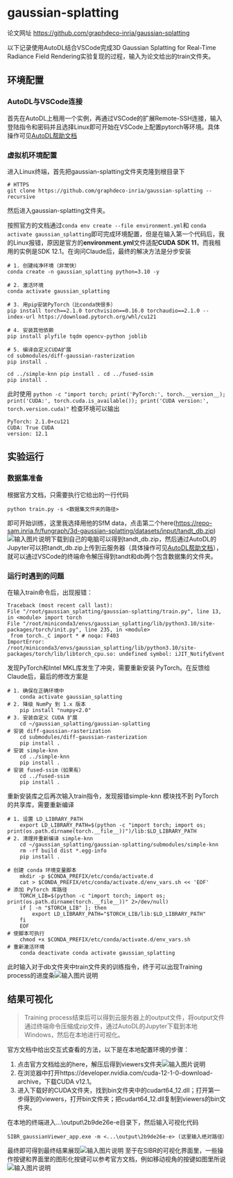 # gaussian-splatting

论文网址 https://github.com/graphdeco-inria/gaussian-splatting

以下记录使用AutoDL结合VSCode完成3D Gaussian Splatting for Real-Time Radiance Field Rendering实验复现的过程，输入为论文给出的train文件夹。

## 环境配置
### AutoDL与VSCode连接
首先在AutoDL上租用一个实例，再通过VSCode的扩展Remote-SSH连接，输入登陆指令和密码并且选择Linux即可开始在VSCode上配置pytorch等环境。具体操作可见[AutoDL帮助文档](https://www.autodl.com/docs/vscode/)
### 虚拟机环境配置
进入Linux终端，首先把gaussian-splatting文件夹克隆到根目录下
```
# HTTPS
git clone https://github.com/graphdeco-inria/gaussian-splatting --recursive
```
然后进入gaussian-splatting文件夹。

按照官方的文档通过``conda env create --file environment.yml``和
``conda activate gaussian_splatting``即可完成环境配置，但是在输入第一个代码后，我的Linux报错，原因是官方的**environment.yml**文件适配**CUDA SDK 11**，而我租用的实例是SDK 12.1。在询问Claude后，最终的解决方法是分步安装
```
# 1. 创建纯净环境（非常快） 
conda create -n gaussian_splatting python=3.10 -y 

# 2. 激活环境 
conda activate gaussian_splatting 

# 3. 用pip安装PyTorch（比conda快很多） 
pip install torch==2.1.0 torchvision==0.16.0 torchaudio==2.1.0 --index-url https://download.pytorch.org/whl/cu121 

# 4. 安装其他依赖 
pip install plyfile tqdm opencv-python joblib 

# 5. 编译自定义CUDA扩展 
cd submodules/diff-gaussian-rasterization 
pip install . 

cd ../simple-knn pip install . cd ../fused-ssim 
pip install .
```
此时使用
```python -c "import torch; print('PyTorch:', torch.__version__); print('CUDA:', torch.cuda.is_available()); print('CUDA version:', torch.version.cuda)"```
检查环境可以输出
```
PyTorch: 2.1.0+cu121 
CUDA: True CUDA 
version: 12.1
```
## 实验运行
### 数据集准备
根据官方文档，只需要执行它给出的一行代码
```
python train.py -s <数据集文件夹的路径>
```
即可开始训练，这里我选择用他的SfM data，点击第二个here(https://repo-sam.inria.fr/fungraph/3d-gaussian-splatting/datasets/input/tandt_db.zip)
![输入图片说明](/imgs/01.png)下载到自己的电脑可以得到tandt_db.zip，然后通过AutoDL的Jupyter可以把tandt_db.zip上传到云服务器（具体操作可见[AutoDL帮助文档](https://www.autodl.com/docs/jupyterlab/)），就可以通过VSCode的终端命令解压得到tandt和db两个包含数据集的文件夹。
### 运行时遇到的问题
在输入train命令后，出现报错：
```
Traceback (most recent call last): 
File "/root/gaussian_splatting/gaussian-splatting/train.py", line 13, in <module> import torch 
File "/root/miniconda3/envs/gaussian_splatting/lib/python3.10/site-packages/torch/init.py", line 235, in <module> 
 from torch._C import * # noqa: F403 
ImportError: /root/miniconda3/envs/gaussian_splatting/lib/python3.10/site-packages/torch/lib/libtorch_cpu.so: undefined symbol: iJIT_NotifyEvent
```
发现PyTorch和Intel MKL库发生了冲突，需要重新安装 PyTorch。在反馈给Claude后，最后的修改方案是
```
# 1. 确保在正确环境中 
	conda activate gaussian_splatting 
# 2. 降级 NumPy 到 1.x 版本 
	pip install "numpy<2.0" 
# 3. 安装自定义 CUDA 扩展 
	cd ~/gaussian_splatting/gaussian-splatting 
# 安装 diff-gaussian-rasterization 
	cd submodules/diff-gaussian-rasterization 
	pip install . 
# 安装 simple-knn
	cd ../simple-knn 
	pip install . 
# 安装 fused-ssim（如果有） 
	cd ../fused-ssim 
	pip install . 
```
重新安装库之后再次输入train指令，发现报错simple-knn 模块找不到 PyTorch 的共享库，需要重新编译
```
# 1. 设置 LD_LIBRARY_PATH 
	export LD_LIBRARY_PATH=$(python -c "import torch; import os; print(os.path.dirname(torch.__file__))")/lib:$LD_LIBRARY_PATH 
# 2. 清理并重新编译 simple-knn 
	cd ~/gaussian_splatting/gaussian-splatting/submodules/simple-knn 
	rm -rf build dist *.egg-info 
	pip install .
	
# 创建 conda 环境变量脚本 
	mkdir -p $CONDA_PREFIX/etc/conda/activate.d 
	cat > $CONDA_PREFIX/etc/conda/activate.d/env_vars.sh << 'EOF' 
# 添加 PyTorch 库路径 
	TORCH_LIB=$(python -c "import torch; import os; print(os.path.dirname(torch.__file__))" 2>/dev/null) 
	if [ -n "$TORCH_LIB" ]; then 
		export LD_LIBRARY_PATH="$TORCH_LIB/lib:$LD_LIBRARY_PATH" 
	fi 
	EOF 
# 使脚本可执行 
	chmod +x $CONDA_PREFIX/etc/conda/activate.d/env_vars.sh 
# 重新激活环境 
	conda deactivate conda activate gaussian_splatting 
```
此时输入对于db文件夹中train文件夹的训练指令，终于可以出现Training process的进度条![输入图片说明](/imgs/02.png)
## 结果可视化

> Training process结束后可以得到云服务器上的output文件，将output文件通过终端命令压缩成zip文件，通过AutoDL的Jupyter下载到本地Windows，然后在本地进行可视化。

官方文档中给出交互式查看的方法，以下是在本地配置环境的步骤：

 1. 点击官方文档给出的here，解压后得到viewers文件夹![输入图片说明](/imgs/03.png)
 2. 在浏览器中打开https://developer.nvidia.com/cuda-12-1-0-download-archive，下载CUDA v12.1。
 3. 进入下载好的CUDA文件夹，找到bin文件夹中的cudart64_12.dll；打开第一步得到的viewers，打开bin文件夹；把cudart64_12.dll复制到viewers的bin文件夹。

在本地的终端进入...\output\2b9de26e-e目录下，然后输入可视化代码
```
SIBR_gaussianViewer_app.exe -m <...\output\2b9de26e-e> (这里输入绝对路径）
```
最终即可得到最终结果展现![输入图片说明](/imgs/04.png)
至于在SIBR的可视化界面里，一些操作按键和界面里的图形化按键可以参考官方文档，例如移动视角的按键如图里所说![输入图片说明](/imgs/05.png)

